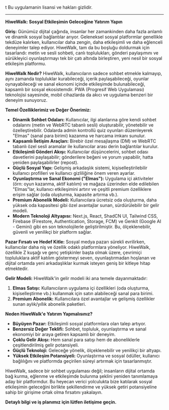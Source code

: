 t Bu uygulamanin lisansi ve hakları gizlidir.

---

**HiweWalk: Sosyal Etkileşimin Geleceğine Yatırım Yapın**

**Giriş:**
Günümüz dijital çağında, insanlar her zamankinden daha fazla anlamlı ve dinamik sosyal bağlantılar arıyor. Geleneksel sosyal platformlar genellikle tekdüze kalırken, kullanıcılar daha zengin, daha etkileşimli ve daha eğlenceli deneyimler talep ediyor. HiweWalk, tam da bu boşluğu doldurmak için tasarlandı: metin ve sesli sohbeti, canlı toplulukları, gönderi paylaşımını ve sürükleyici oyunlaştırmayı tek bir çatı altında birleştiren, yeni nesil bir sosyal etkileşim platformu.

**HiweWalk Nedir?**
HiweWalk, kullanıcıların sadece sohbet etmekle kalmayıp, aynı zamanda topluluklar kurabileceği, içerik paylaşabileceği, oyunlar oynayabileceği ve sanal ekonomi içinde etkileşimde bulunabileceği, kapsamlı bir sosyal ekosistemdir. PWA (Progresif Web Uygulaması) teknolojisi sayesinde, mobil cihazlarda da akıcı ve uygulama benzeri bir deneyim sunuyoruz.

**Temel Özelliklerimiz ve Değer Önerimiz:**

*   **Dinamik Sohbet Odaları:** Kullanıcılar, ilgi alanlarına göre kendi sohbet odalarını (metin ve WebRTC tabanlı sesli) oluşturabilir, yönetebilir ve özelleştirebilir. Odalarda admin kontrollü quiz oyunları düzenleyerek "Elmas" (sanal para birimi) kazanma ve harcama imkanı sunulur.
*   **Kapsamlı İletişim Araçları:** Birebir özel mesajlaşma (DM) ve WebRTC tabanlı özel sesli aramalar ile kullanıcılar arası derin bağlantılar kurulur.
*   **Etkileşimli Gönderi Akışı:** Kullanıcılar düşüncelerini, sohbet odası davetlerini paylaşabilir; gönderilere beğeni ve yorum yapabilir, hatta yeniden paylaşabilirler (repost).
*   **Güçlü Sosyal Yapı:** Gelişmiş arkadaşlık sistemi, kişiselleştirilebilir kullanıcı profilleri ve kullanıcı gizliliğine önem veren ayarlar.
*   **Oyunlaştırma ve Sanal Ekonomi ("Elmas"):** Uygulama içi aktiviteler (örn: oyun kazanma, aktif katılım) ve mağaza üzerinden elde edilebilen "Elmas"lar, kullanıcı etkileşimini artırır ve çeşitli premium özelliklere erişim sağlar (oda oluşturma, kapasite artırma vb.).
*   **Premium Abonelik Modeli:** Kullanıcılara ücretsiz oda oluşturma, daha yüksek oda kapasitesi gibi özel avantajlar sunan, sürdürülebilir bir gelir modeli.
*   **Modern Teknoloji Altyapısı:** Next.js, React, ShadCN UI, Tailwind CSS, Firebase (Firestore, Authentication, Storage, FCM) ve Genkit (Google AI - Gemini) gibi en son teknolojilerle geliştirilmiştir. Bu, ölçeklenebilir, güvenli ve yenilikçi bir platform sağlar.

**Pazar Fırsatı ve Hedef Kitle:**
Sosyal medya pazarı sürekli evrilirken, kullanıcılar daha niş ve özellik odaklı platformlara yöneliyor. HiweWalk, özellikle Z kuşağı ve genç yetişkinler başta olmak üzere, çevrimiçi topluluklara aktif katılım göstermeyi seven, oyunlaştırmadan hoşlanan ve dijital ortamda yeni arkadaşlıklar kurmak isteyen geniş bir kitleye hitap etmektedir.

**Gelir Modeli:**
HiweWalk'in gelir modeli iki ana temele dayanmaktadır:
1.  **Elmas Satışı:** Kullanıcıların uygulama içi özellikleri (oda oluşturma, kişiselleştirme vb.) kullanmak için satın alabileceği sanal para birimi.
2.  **Premium Abonelik:** Kullanıcılara özel avantajlar ve gelişmiş özellikler sunan aylık/yıllık abonelik paketleri.

**Neden HiweWalk'e Yatırım Yapmalısınız?**

*   **Büyüyen Pazar:** Etkileşimli sosyal platformlara olan talep artıyor.
*   **Benzersiz Değer Teklifi:** Sohbet, topluluk, oyunlaştırma ve sanal ekonomiyi bir araya getiren kapsamlı bir deneyim.
*   **Çoklu Gelir Akışı:** Hem sanal para satışı hem de aboneliklerle çeşitlendirilmiş gelir potansiyeli.
*   **Güçlü Teknoloji:** Geleceğe yönelik, ölçeklenebilir ve yenilikçi bir altyapı.
*   **Yüksek Etkileşim Potansiyeli:** Oyunlaştırma ve sosyal ödüller, kullanıcı bağlılığını ve platformda geçirilen süreyi artırmak için tasarlanmıştır.

HiweWalk, sadece bir sohbet uygulaması değil; insanların dijital ortamda bağ kurma, eğlenme ve etkileşimde bulunma şeklini yeniden tanımlamaya aday bir platformdur. Bu heyecan verici yolculukta bize katılarak sosyal etkileşimin geleceğini birlikte şekillendirme ve yüksek getiri potansiyeline sahip bir girişime ortak olma fırsatını yakalayın.

**Detaylı bilgi ve iş planımız için lütfen iletişime geçin.**
